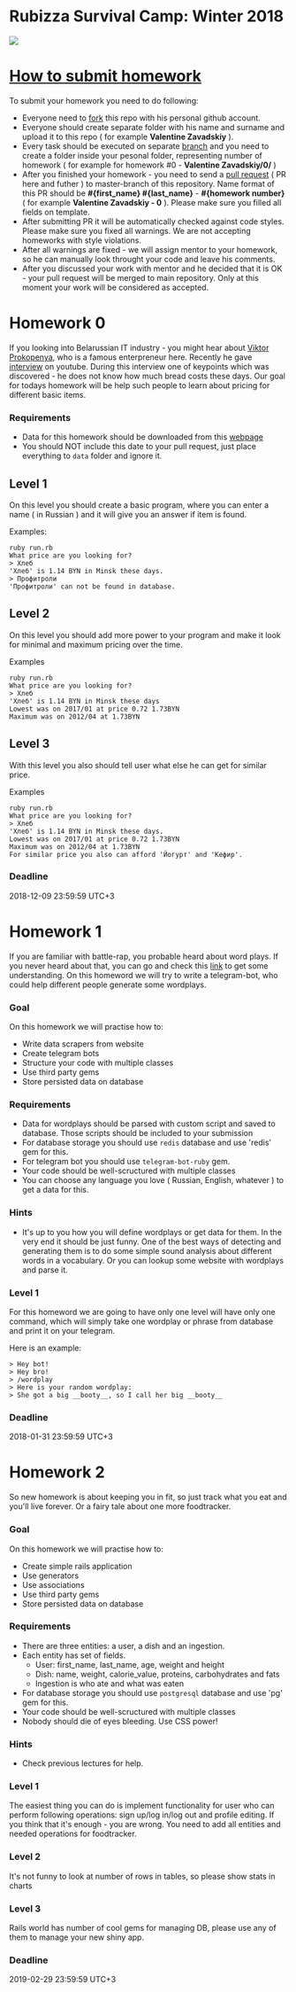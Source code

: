 # Rubizza Survival Camp: Winter 2018

![](https://s3.eu-central-1.amazonaws.com/rubizza/rubizza-logo.png)


# [How to submit homework](#how-to-submit)

To submit your homework you need to do following:

* Everyone need to [fork](http://lmgtfy.com/?q=%D1%84%D0%BE%D1%80%D0%BA%D0%BD%D1%83%D1%82%D1%8C) this repo with his personal github account.
* Everyone should create separate folder with his name and surname and upload it to this repo ( for example __Valentine Zavadskiy__ ).
* Every task should be executed on separate [branch](http://lmgtfy.com/?q=github+fork) and you need to create a folder inside your pesonal folder, representing number of homework ( for example for homework #0 - __Valentine Zavadskiy/0/__ )
* After you finished your homework - you need to send a [pull request](http://lmgtfy.com/?q=pull+request) ( PR here and futher ) to master-branch of this repository. Name format of this PR should be __#{first_name} #{last_name}__ - __#{homework number}__ ( for example __Valentine Zavadskiy - 0__ ). Please make sure you filled all fields on template.
* After submitting PR it will be automatically checked against code styles. Please make sure you fixed all warnings. We are not accepting homeworks with style violations.
* After all warnings are fixed - we will assign mentor to your homework, so he can manually look throught your code and leave his comments.
* After you discussed your work with mentor and he decided that it is OK - your pull request will be merged to main repository. Only at this moment your work will be considered as accepted.


# Homework 0

If you looking into Belarussian IT industry - you might hear about [Viktor Prokopenya](https://en.wikipedia.org/wiki/Viktor_Prokopenya), who is a famous enterpreneur here. Recently he gave [interview](https://www.youtube.com/watch?v=9efHso_5FOc) on youtube. During this interview one of keypoints which was discovered - he does not know how much bread costs these days. Our goal for todays homework will be help such people to learn about pricing for different basic items.

### Requirements

* Data for this homework should be downloaded from this [webpage](http://www.belstat.gov.by/ofitsialnaya-statistika/makroekonomika-i-okruzhayushchaya-sreda/tseny/operativnaya-informatsiya_4/srednie-tseny-na-potrebitelskie-tovary-i-uslugi-po-respublike-belarus/)
* You should NOT include this date to your pull request, just place everything to `data` folder and ignore it.

## Level 1

On this level you should create a basic program, where you can enter a name ( in Russian ) and it will give you an answer if item is found.

Examples:

```
ruby run.rb
What price are you looking for?
> Хлеб
'Хлеб' is 1.14 BYN in Minsk these days.
> Профитроли
'Профитроли' can not be found in database.
```
## Level 2

On this level you should add more power to your program and make it look for minimal and maximum pricing over the time.

Examples

```
ruby run.rb
What price are you looking for?
> Хлеб
'Хлеб' is 1.14 BYN in Minsk these days
Lowest was on 2017/01 at price 0.72 1.73BYN
Maximum was on 2012/04 at 1.73BYN
```
## Level 3

With this level you also should tell user what else he can get for similar price.

Examples

```
ruby run.rb
What price are you looking for?
> Хлеб
'Хлеб' is 1.14 BYN in Minsk these days.
Lowest was on 2017/01 at price 0.72 1.73BYN
Maximum was on 2012/04 at 1.73BYN
For similar price you also can afford 'Йогурт' and 'Кефир'.
```

### Deadline

2018-12-09 23:59:59 UTC+3

# Homework 1

If you are familiar with battle-rap, you probable heard about word plays. If you never heard about that, you can go and check this [link](https://www.thoughtco.com/word-play-definition-1692504) to get some understanding. On this homeword we will try to write a telegram-bot, who could help different people generate some wordplays.

### Goal

On this homework we will practise how to:

* Write data scrapers from website
* Create telegram bots
* Structure your code with multiple classes
* Use third party gems
* Store persisted data on database

### Requirements

* Data for wordplays should be parsed with custom script and saved to database. Those scripts should be included to your submission
* For database storage you should use `redis` database and use 'redis' gem for this.
* For telegram bot you should use `telegram-bot-ruby` gem.
* Your code should be well-scructured with multiple classes
* You can choose any language you love ( Russian, English, whatever ) to get a data for this.

### Hints

* It's up to you how you will define wordplays or get data for them. In the very end it should be just funny. One of the best ways of detecting and generating them is to do some simple sound analysis about different words in a vocabulary. Or you can lookup some website with wordplays and parse it.

### Level 1

For this homeword we are going to have only one level will have only one command, which will simply take one wordplay or phrase from database and print it on your telegram.

Here is an example:

```
> Hey bot!
> Hey bro!
> /wordplay
> Here is your random wordplay:
> She got a big __booty__, so I call her big __booty__
```

### Deadline

2018-01-31 23:59:59 UTC+3

# Homework 2

So new homework is about keeping you in fit, so just track what you eat and you'll live forever.
Or a fairy tale about one more foodtracker.

### Goal

On this homework we will practise how to:

* Create simple rails application
* Use generators
* Use associations
* Use third party gems
* Store persisted data on database

### Requirements

* There are three entities: a user, a dish and an ingestion.
* Each entity has set of fields.
  - User: first_name, last_name, age, weight and height
  - Dish: name, weight, calorie_value, proteins, carbohydrates and fats
  - Ingestion is who ate and what was eaten
* For database storage you should use `postgresql` database and use 'pg' gem for this.
* Your code should be well-scructured with multiple classes
* Nobody should die of eyes bleeding. Use CSS power!
### Hints

* Check previous lectures for help.

### Level 1

The easiest thing you can do is implement functionality for user who can perform following operations: sign up/log in/log out and profile editing.
If you think that it's enough - you are wrong. You need to add all entities and needed operations for foodtracker.

### Level 2

It's not funny to look at number of rows in tables, so please show stats in charts

### Level 3

Rails world has number of cool gems for managing DB, please use any of them to manage your new shiny app.
### Deadline

2019-02-29 23:59:59 UTC+3
